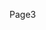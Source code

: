 <html>
<head>
<script>

function setCookie() {
  document.cookie = “vid1=v1; expires=Thu, 20 Dec 2018 12:00:00 UTC”;
}

</script>
</head>
<body onload="checkCookie()">
</body>
</html>


Page3